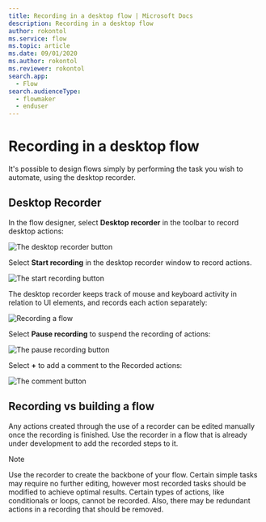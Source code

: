 ```yaml
---
title: Recording in a desktop flow | Microsoft Docs
description: Recording in a desktop flow
author: rokontol
ms.service: flow
ms.topic: article
ms.date: 09/01/2020
ms.author: rokontol
ms.reviewer: rokontol
search.app: 
  - Flow
search.audienceType: 
  - flowmaker
  - enduser
---
```


# Recording in a desktop flow

It's possible to design flows simply by performing the task you wish to automate, using the desktop recorder.

## Desktop Recorder
In the flow designer, select **Desktop recorder** in the toolbar to record desktop actions:

![The desktop recorder button](../media/recording-flow/desktop-recorder-button.png)

Select **Start recording** in the desktop recorder window to record actions.

![The start recording button](../media/recording-flow/start-recording-button.png)

The desktop recorder keeps track of mouse and keyboard activity in relation to UI elements, and records each action separately:

![Recording a flow](../media/recording-flow/recording-flow.png)

 Select **Pause recording** to suspend the recording of actions:
 
![The pause recording button](../media/recording-flow/pause-recording-button.png)
 
 Select **+** to add a comment to the Recorded actions:

![The comment button](../media/recording-flow/comment-button.png)

 ## Recording vs building a flow

Any actions created through the use of a recorder can be edited manually once the recording is finished. Use the recorder in a flow that is already under development to add the recorded steps to it.

> [!NOTE]
> Use the recorder to create the backbone of your flow. Certain simple tasks may require no further editing, however most recorded tasks should be modified to achieve optimal results. Certain types of actions, like conditionals or loops, cannot be recorded. Also, there may be redundant actions in a recording that should be removed.